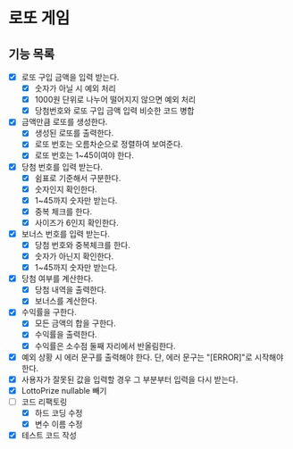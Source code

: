 # 로또 게임

## 기능 목록

- [x]  로또 구입 금액을 입력 받는다.
    - [x]  숫자가 아닐 시 예외 처리
    - [x]  1000원 단위로 나누어 떨어지지 않으면 예외 처리
    - [x] 당첨번호와 로또 구입 금액 입력 비슷한 코드 병합
- [x] 금액만큼 로또를 생성한다.
    - [x] 생성된 로또를 출력한다.
    - [x] 로또 번호는 오름차순으로 정렬하여 보여준다.
    - [x] 로또 번호는 1~45이여야 한다.
- [x]  당첨 번호를 입력 받는다.
    - [x]  쉼표로 기준해서 구분한다.
    - [x]  숫자인지 확인한다.
    - [x]  1~45까지 숫자만 받는다.
    - [x]  중복 체크를 한다.
    - [x]  사이즈가 6인지 확인한다.
- [x]  보너스 번호를 입력 받는다.
    - [x]  당첨 번호와 중복체크를 한다.
    - [x]  숫자가 아닌지 확인한다.
    - [x]  1~45까지 숫자만 받는다.
- [x]  당첨 여부를 계산한다.
    - [x] 당첨 내역을 출력한다.
    - [x] 보너스를 계산한다.
- [x] 수익률을 구한다.
    - [x] 모든 금액의 합을 구한다.
    - [x] 수익률을 출력한다.
    - [x] 수익률은 소수점 둘째 자리에서 반올림한다.
- [x] 예외 상황 시 에러 문구를 출력해야 한다. 단, 에러 문구는 "[ERROR]"로 시작해야 한다.
- [x] 사용자가 잘못된 값을 입력할 경우 그 부분부터 입력을 다시 받는다.
- [x] LottoPrize nullable 빼기
- [ ] 코드 리팩토링
  - [x] 하드 코딩 수정
  - [x] 변수 이름 수정
- [x] 테스트 코드 작성
